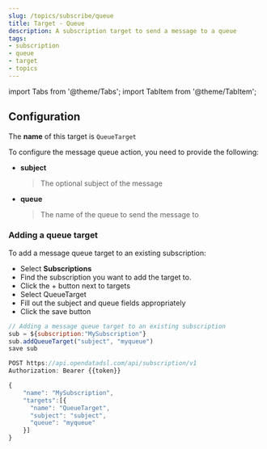 ```yaml
---
slug: /topics/subscribe/queue
title: Target - Queue
description: A subscription target to send a message to a queue
tags:
- subscription
- queue
- target
- topics
---
```


import Tabs from '@theme/Tabs';
import TabItem from '@theme/TabItem';

## Configuration

The **name** of this target is ```QueueTarget```

To configure the message queue action, you need to provide the following:
* **subject**
  > The optional subject of the message
* **queue**
  > The name of the queue to send the message to

### Adding a queue target

To add a message queue target to an existing subscription:

<Tabs groupId="tool">
<TabItem value="portal" label="Web Portal" default>

* Select **Subscriptions**
* Find the subscription you want to add the target to.
* Click the + button next to targets
* Select QueueTarget
* Fill out the subject and queue fields appropriately
* Click the save button


</TabItem>
<TabItem value="odsl" label="OpenDataDSL">

```js
// Adding a message queue target to an existing subscription
sub = ${subscription:"MySubscription"}
sub.addQueueTarget("subject", "myqueue")
save sub
```

</TabItem>
<TabItem value="rest" label="REST API">

```js
POST https://api.opendatadsl.com/api/subscription/v1
Authorization: Bearer {{token}}

{
    "name": "MySubscription",
    "targets":[{
      "name": "QueueTarget",
      "subject": "subject",
      "queue": "myqueue"
    }]
}
```

</TabItem>
</Tabs>

